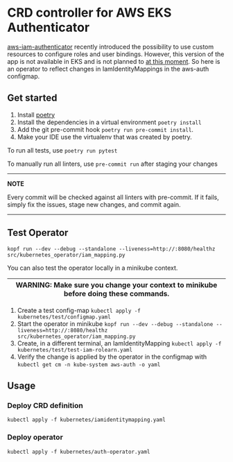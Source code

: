 # CRD controller for AWS EKS Authenticator
[aws-iam-authenticator](https://github.com/kubernetes-sigs/aws-iam-authenticator) recently introduced the possibility to use custom resources to configure roles and user bindings.
However, this version of the app is not available in EKS and is not planned to [at this moment](https://github.com/aws/containers-roadmap/issues/550).
So here is an operator to reflect changes in IamIdentityMappings in the aws-auth configmap.

## Get started
1. Install [poetry](https://python-poetry.org/)
2. Install the dependencies in a virtual environment `poetry install`
3. Add the git pre-commit hook `poetry run pre-commit install`.
4. Make your IDE use the virtualenv that was created by poetry.

To run all tests, use `poetry run pytest`

To manually run all linters, use `pre-commit run` after staging your changes

---
**NOTE**

Every commit will be checked against all linters with pre-commit. If it fails, simply fix the issues, stage new changes, and commit again.

---

## Test Operator

```kopf run --dev --debug --standalone --liveness=http://:8080/healthz src/kubernetes_operator/iam_mapping.py```

You can also test the operator locally in a minikube context.

| WARNING: Make sure you change your context to minikube before doing these commands. |
| --- |

1. Create a test config-map `kubectl apply -f kubernetes/test/configmap.yaml`
2. Start the operator in minikube `kopf run --dev --debug --standalone --liveness=http://:8080/healthz src/kubernetes_operator/iam_mapping.py`
3. Create, in a different terminal, an IamIdentityMapping `kubectl apply -f kubernetes/test/test-iam-rolearn.yaml`
4. Verify the change is applied by the operator in the configmap with `kubectl get cm -n kube-system aws-auth -o yaml`

## Usage

### Deploy CRD definition

```kubectl apply -f kubernetes/iamidentitymapping.yaml```

### Deploy operator

```kubectl apply -f kubernetes/auth-operator.yaml```
